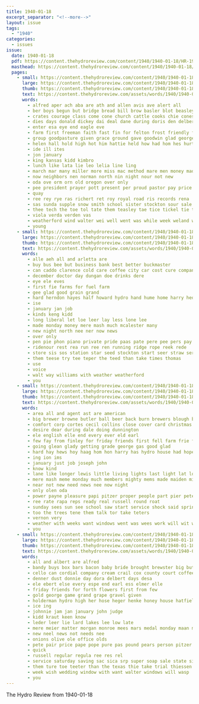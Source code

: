 ```yaml
---
title: 1940-01-18
excerpt_separator: "<!--more-->"
layout: issue
tags:
  - "1940"
categories:
  - issues
issue:
  date: 1940-01-18
  pdf: https://content.thehydroreview.com/content/1940/1940-01-18/HR-1940-01-18.pdf
  masthead: https://content.thehydroreview.com/content/1940/1940-01-18/masthead/HR-1940-01-18.jpg
  pages:
    - small: https://content.thehydroreview.com/content/1940/1940-01-18/small/HR-1940-01-18-01.jpg
      large: https://content.thehydroreview.com/content/1940/1940-01-18/large/HR-1940-01-18-01.jpg
      thumb: https://content.thehydroreview.com/content/1940/1940-01-18/thumbnails/HR-1940-01-18-01.jpg
      text: https://content.thehydroreview.com/assets/words/1940/1940-01-18/HR-1940-01-18-01.txt
      words:
        - alfred aper ach aba are ath and allen avis ave alert all
        - ber boys begun but bridge bread bill brow basler blot beasley beh bran business bate baie buy buckmaster blizzard bina buck
        - crates courage class come cone church cattle cooks chie cones christ change cutting cane chitwood city cold child cesta carmichael
        - dies days donald dickey dai deal dane during doris den delbert
        - enter esa eye end eagle eve
        - farm first freeman faith fast fin for felton frost friendly floyd friends
        - group goodpasture given grace ground gave goodwin glad george graham
        - helen hall hold high hot him hattie held how had hom hes hurt hughes hal hydro hae hon her herndon harr has hing han howard
        - ide ill ites
        - jon january
        - king kansas kidd kimbro
        - lunch like lata lie leo lelia line ling
        - march mar many miller more miss mac method mare men money made mia monday might myrtle morning mond milk must mee matter mel members mode mat
        - now neighbors nen norman north nin night nour not new
        - oda ove orm orn old oregon over only
        - pee president prayer pott present per proud pastor pay price part poe
        - quay
        - ree rey rye ras richert ret roy royal road ris records rena
        - sas sunda supple snow smith school sister stockton sour sale sat sugar store sunday said supe second sal stand sellers season see ser stock show sener state sharp simmers schools sear sides
        - thee tech the toe tol tate them teasley tae tice tickel tie try town team toma
        - viola verda verden vas
        - weatherford wind walter wei well went was while week weland world wil willing weeks with way western walk wright weare worthy will won wee west work
        - young
    - small: https://content.thehydroreview.com/content/1940/1940-01-18/small/HR-1940-01-18-02.jpg
      large: https://content.thehydroreview.com/content/1940/1940-01-18/large/HR-1940-01-18-02.jpg
      thumb: https://content.thehydroreview.com/content/1940/1940-01-18/thumbnails/HR-1940-01-18-02.jpg
      text: https://content.thehydroreview.com/assets/words/1940/1940-01-18/HR-1940-01-18-02.txt
      words:
        - alle aeh all and arletta are
        - buy bus bee but business bank best better buckmaster
        - can caddo clarence cold care coffee city car cost cure company county
        - december doctor day dungan doe drinks dere
        - eye ele eves
        - first fie farms for fuel farm
        - gee glad good grain grand
        - hard herndon hayes half howard hydro hand hume home harry hed
        - ise
        - january jan job
        - kinds keng kidd
        - long liberal let loe leer lay less lone lee
        - made monday money mere mash much mcalester many
        - new night north nee ner now news
        - over only
        - pen pie phon piano private pride paas pate pere pee pers pay pleasant people packard
        - ridenour rest rea run ree ren running ridge rope reek rede
        - store sis sos station star seed stockton start seer straw service sunday see side snow simmons sell
        - them teese try tee teper the teed than take times thomas
        - use
        - voice
        - walt way williams with weather weatherford
        - you
    - small: https://content.thehydroreview.com/content/1940/1940-01-18/small/HR-1940-01-18-03.jpg
      large: https://content.thehydroreview.com/content/1940/1940-01-18/large/HR-1940-01-18-03.jpg
      thumb: https://content.thehydroreview.com/content/1940/1940-01-18/thumbnails/HR-1940-01-18-03.jpg
      text: https://content.thehydroreview.com/assets/words/1940/1940-01-18/HR-1940-01-18-03.txt
      words:
        - area all and agent ast are american
        - big brewer browne butler ball beer back burn brewers blough bridgeport bethel brilliant bus baby but
        - comfort corp cortes cecil collins close cover card christmas chie crail college came con city
        - desire dear during dale doing dunnington
        - ele english elle end every ever eld earl
        - few fay from finley for friday friends first fell farm frie fee fannie
        - going glean glady getting grade george gas good glad
        - hard hay hews hoy haag hom hon harry has hydro house had hopes hen handle hurry hollywood horn home happy
        - ing ion ims
        - january just job joseph john
        - know kind
        - lane like longer lewis little living lights last light lat long labor low left
        - mere mash meme monday much members mighty mems made maiden miss morning mcalester more means marion monica miller
        - near not new need news nee now night
        - only olen oda
        - power payne pleasure papi pitzer proper people part pier pete
        - ree rate rapa reps ready real russell round roat
        - sunday sees sun see school saw start service shock said spring special shall such sunda size she son sale schools snow smith six sand
        - too the trees tene them talk tor take teters
        - vernon very
        - weather with weeks want windows went was wees work will wit week winter why
        - you
    - small: https://content.thehydroreview.com/content/1940/1940-01-18/small/HR-1940-01-18-04.jpg
      large: https://content.thehydroreview.com/content/1940/1940-01-18/large/HR-1940-01-18-04.jpg
      thumb: https://content.thehydroreview.com/content/1940/1940-01-18/thumbnails/HR-1940-01-18-04.jpg
      text: https://content.thehydroreview.com/assets/words/1940/1940-01-18/HR-1940-01-18-04.txt
      words:
        - all and albert are alfred
        - bandy buys box bars bacon baby bride brought brewster big butter bert brooker
        - cello can cordial company cream crail cox county court coffee cause corn caddo curnutt charles card
        - denner dust donnie day dora delbert days desa
        - ele ebert else every espe end earl ess elmer elle
        - friday friends for forth flowers first from few
        - gold george game grand grape gravel given
        - holderman hydro high her hose heger henke honey house hatfield heidebrecht
        - ice ing
        - johnnie jam jan january john judge
        - kidd kraut keen know
        - leder leer lie lard lakes lee low late
        - mere meier matter morgan monroe mees mars medal monday maan made morn
        - new neel news not needs nee
        - onions olive ole office olds
        - pete pair price pape pope pure pas pound pears person pitzer pond pede pore pork perera pounds palm pere
        - quick
        - russell regular regula ree res rel
        - service saturday saving sac sica srp super soap sale state silver sand sunny screen sweet she seles station score store sens special
        - them ture toe teeter than the texas thie take trial thiessen
        - week wish wedding window with want walter windows will wasp
        - you
---
```


The Hydro Review from 1940-01-18

<!--more-->

